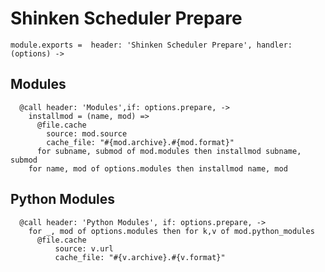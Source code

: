 
# Shinken Scheduler Prepare

    module.exports =  header: 'Shinken Scheduler Prepare', handler: (options) ->

## Modules

      @call header: 'Modules',if: options.prepare, ->
        installmod = (name, mod) =>
          @file.cache
            source: mod.source
            cache_file: "#{mod.archive}.#{mod.format}"
          for subname, submod of mod.modules then installmod subname, submod
        for name, mod of options.modules then installmod name, mod

## Python Modules

      @call header: 'Python Modules', if: options.prepare, ->
        for _, mod of options.modules then for k,v of mod.python_modules
          @file.cache
              source: v.url
              cache_file: "#{v.archive}.#{v.format}"
